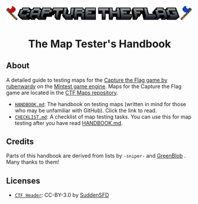 <p align="center">
  <img src="images/header.png"/>
</p>
<h1 align="center">The Map Tester's Handbook</h1>

## About

A detailed guide to testing maps for the [Capture the Flag game by rubenwardy](https://github.com/MT-CTF/capturetheflag) on the [Mintest game engine](https://github.com/minetest/minetest). Maps for the Capture the Flag game are located in the [CTF Maps repository](https://github.com/mt-CTF/maps).

- [`HANDBOOK.md`](HANDBOOK.md): The handbook on testing maps (written in mind for those who may be unfamiliar with GitHub). Click the link to read.
- [`CHECKLIST.md`](CHECKLIST.md): A checklist of map testing tasks. You can use this for map testing after you have read [HANDBOOK.md](HANDBOOK.md).

## Credits
Parts of this handbook are derived from lists by `-sniper-` and [GreenBlob](https://github.com/a_blob) .  Many thanks to them!

## Licenses
- [`CTF Header`](images/header.png): CC-BY-3.0 by [SuddenSFD](https://github.com/SuddenSFD)
